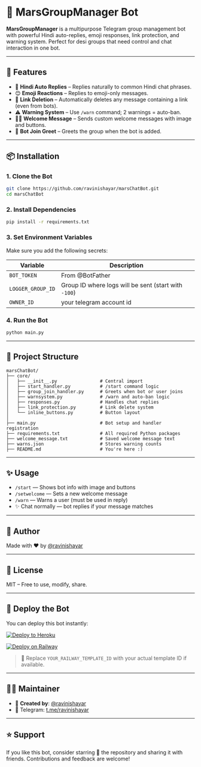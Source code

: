 # 🤖 MarsGroupManager Bot

**MarsGroupManager** is a multipurpose Telegram group management bot with powerful Hindi auto-replies, emoji responses, link protection, and warning system. Perfect for desi groups that need control and chat interaction in one bot.

---

## 🚀 Features

- 🤖 **Hindi Auto Replies** – Replies naturally to common Hindi chat phrases.
- 😊 **Emoji Reactions** – Replies to emoji-only messages.
- 🚫 **Link Deletion** – Automatically deletes any message containing a link (even from bots).
- ⚠️ **Warning System** – Use `/warn` command; 2 warnings = auto-ban.
- 🙋‍♂️ **Welcome Message** – Sends custom welcome messages with image and buttons.
- 🤖 **Bot Join Greet** – Greets the group when the bot is added.

---

## 📦 Installation

### 1. Clone the Bot

```bash
git clone https://github.com/ravinishayar/marsChatBot.git
cd marsChatBot
```

### 2. Install Dependencies

```bash
pip install -r requirements.txt
```

### 3. Set Environment Variables

Make sure you add the following secrets:

| Variable         | Description                                 |
|------------------|---------------------------------------------|
| `BOT_TOKEN`       | From @BotFather                             |
| `LOGGER_GROUP_ID`| Group ID where logs will be sent (start with `-100`) |
| `OWNER_ID`       | your telegram account id |
### 4. Run the Bot

```bash
python main.py
```

---

## 📁 Project Structure

```
marsChatBot/
├── core/
│   ├── __init__.py                # Central import
│   ├── start_handler.py           # /start command logic
│   ├── group_join_handler.py      # Greets when bot or user joins
│   ├── warnsystem.py              # /warn and auto-ban logic
│   ├── responses.py               # Handles chat replies
│   ├── link_protection.py         # Link delete system
│   └── inline_buttons.py          # Button layout
│
├── main.py                        # Bot setup and handler registration
├── requirements.txt               # All required Python packages
├── welcome_message.txt            # Saved welcome message text
├── warns.json                     # Stores warning counts
├── README.md                      # You're here :)
```

---

## ✨ Usage

- `/start` — Shows bot info with image and buttons
- `/setwelcome` — Sets a new welcome message
- `/warn` — Warns a user (must be used in reply)
- ✨ Chat normally — bot replies if your message matches

---

## 🧑 Author

Made with ❤️ by [@ravinishayar](https://t.me/ravinishayar54)

---

## 📜 License

MIT – Free to use, modify, share.


---

## 🚀 Deploy the Bot

You can deploy this bot instantly:

[![Deploy to Heroku](https://www.herokucdn.com/deploy/button.svg)](https://heroku.com/deploy?template=https://github.com/ravinishayar/marsChatBot)

[![Deploy on Railway](https://railway.app/button.svg)](https://railway.app/template/YOUR_RAILWAY_TEMPLATE_ID)

> 🔧 Replace `YOUR_RAILWAY_TEMPLATE_ID` with your actual template ID if available.

---

## 🧑‍💻 Maintainer

- 👤 **Created by**: [@ravinishayar](https://github.com/ravinishayar)
- 💬 Telegram: [t.me/ravinishayar](https://t.me/ravinishayar54)

---

## ⭐ Support

If you like this bot, consider starring 🌟 the repository and sharing it with friends. Contributions and feedback are welcome!

